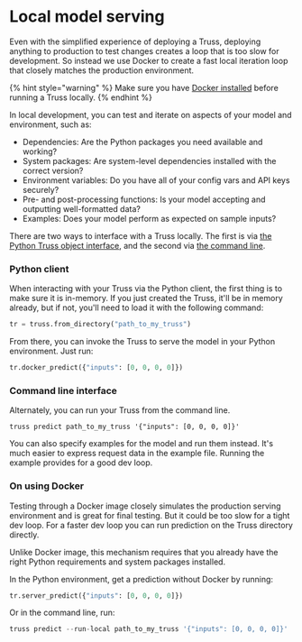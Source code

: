 # Local model serving

Even with the simplified experience of deploying a Truss, deploying anything to production to test changes creates a loop that is too slow for development. So instead we use Docker to create a fast local iteration loop that closely matches the production environment.

{% hint style="warning" %}
Make sure you have [Docker installed](https://docs.docker.com/get-docker/) before running a Truss locally.
{% endhint %}

In local development, you can test and iterate on aspects of your model and environment, such as:

* Dependencies: Are the Python packages you need available and working?
* System packages: Are system-level dependencies installed with the correct version?
* Environment variables: Do you have all of your config vars and API keys securely?
* Pre- and post-processing functions: Is your model accepting and outputting well-formatted data?
* Examples: Does your model perform as expected on sample inputs?

There are two ways to interface with a Truss locally. The first is via [the Python Truss object interface](../reference/client.md#truss-use), and the second via [the command line](../reference/cli.md).

### Python client

When interacting with your Truss via the Python client, the first thing is to make sure it is in-memory. If you just created the Truss, it'll be in memory already, but if not, you'll need to load it with the following command:

```python
tr = truss.from_directory("path_to_my_truss")
```

From there, you can invoke the Truss to serve the model in your Python environment. Just run:

```python
tr.docker_predict({"inputs": [0, 0, 0, 0]})
```

### Command line interface

Alternately, you can run your Truss from the command line.

```
truss predict path_to_my_truss '{"inputs": [0, 0, 0, 0]}'
```

You can also specify examples for the model and run them instead. It's much easier to express request data in the example file. Running the example provides for a good dev loop.

### On using Docker

Testing through a Docker image closely simulates the production serving environment and is great for final testing. But it could be too slow for a tight dev loop. For a faster dev loop you can run prediction on the Truss directory directly.

Unlike Docker image, this mechanism requires that you already have the right Python requirements and system packages installed.

In the Python environment, get a prediction without Docker by running:

```python
tr.server_predict({"inputs": [0, 0, 0, 0]})
```

Or in the command line, run:

```python
truss predict --run-local path_to_my_truss '{"inputs": [0, 0, 0, 0]}'
```
